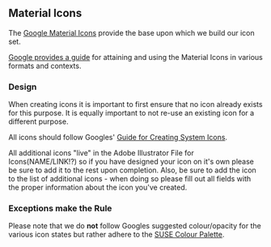 ## Material Icons

The [Google Material Icons](https://material.io/icons/) provide the base upon which we build our icon set. 

[Google provides a guide](http://google.github.io/material-design-icons/) for attaining and using the Material Icons in various formats and contexts.


### Design

When creating icons it is important to first ensure that no icon already exists for this purpose. It is equally important to not re-use an existing icon for a different purpose.

All icons should follow Googles' [Guide for Creating System Icons](https://material.io/guidelines/style/icons.html#icons-system-icons).

All additional icons "live" in the Adobe Illustrator File for Icons(NAME/LINK!?) so if you have designed your icon on it's own please be sure to add it to the rest upon completion. Also, be sure to add the icon to the list of additional icons - when doing so please fill out all fields with the proper information about the icon you've created.

### Exceptions make the Rule

Please note that we do **not** follow Googles suggested colour/opacity for the various icon states but rather adhere to the [SUSE Colour Palette](LINK_NEEDED).




